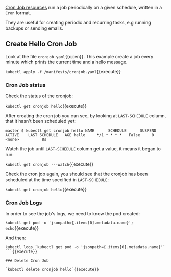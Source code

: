 [Cron Job resources](https://kubernetes.io/docs/concepts/workloads/controllers/cron-jobs/) run a job periodically on a given schedule, written in a `Cron` format.

They are useful for creating periodic and recurring tasks, e.g running backups or sending emails.

## Create Hello Cron Job

Look at the file `cronjob.yaml`{{open}}. This example create a job every minute which prints the current time and a hello message.

`kubectl apply -f /manifests/cronjob.yaml`{{execute}}

### Cron Job status

Check the status of the cronjob:

`kubectl get cronjob hello`{{execute}}

After creating the cron job you can see, by looking at `LAST-SCHEDULE` column, that it hasn't been scheduled yet:

`
master $ kubectl get cronjob hello
NAME      SCHEDULE      SUSPEND   ACTIVE    LAST SCHEDULE   AGE
hello     */1 * * * *   False     0         <none>          8s
`

Watch the job until `LAST-SCHEDULE` column get a value, it means it began to run:

`kubectl get cronjob ---watch`{{execute}}

Check the cron job again, you should see that the cronjob has been scheduled at the time specified in `LAST-SCHEDULE`:

`kubectl get cronjob hello`{{execute}}

### Cron Job Logs

In order to see the job's logs, we need to know the pod created:

`kubectl get pod -o 'jsonpath={.items[0].metadata.name}'; echo`{{execute}}

And then:

```
kubectl logs `kubectl get pod -o 'jsonpath={.items[0].metadata.name}'`
```{{execute}}

### Delete Cron Job

`kubectl delete cronjob hello`{{execute}}
